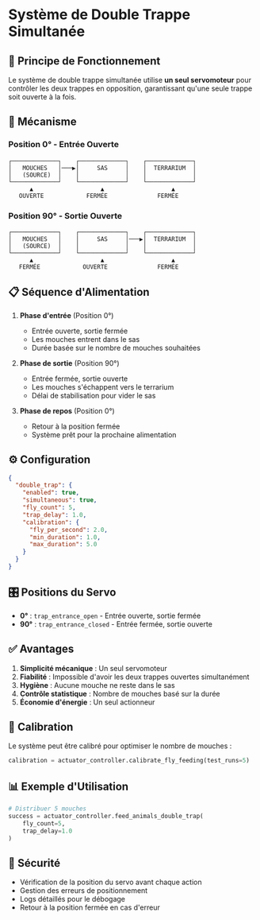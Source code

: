 # Système de Double Trappe Simultanée

## 🎯 Principe de Fonctionnement

Le système de double trappe simultanée utilise **un seul servomoteur** pour contrôler les deux trappes en opposition, garantissant qu'une seule trappe soit ouverte à la fois.

## 🔧 Mécanisme

### Position 0° - Entrée Ouverte

```
┌─────────────┐    ┌─────────────┐    ┌─────────────┐
│   MOUCHES   │───▶│     SAS     │    │  TERRARIUM  │
│   (SOURCE)  │    │             │    │             │
└─────────────┘    └─────────────┘    └─────────────┘
      ▲                   ▲                   ▲
   OUVERTE            FERMÉE              FERMÉE
```

### Position 90° - Sortie Ouverte

```
┌─────────────┐    ┌─────────────┐    ┌─────────────┐
│   MOUCHES   │    │     SAS     │───▶│  TERRARIUM  │
│   (SOURCE)  │    │             │    │             │
└─────────────┘    └─────────────┘    └─────────────┘
      ▲                   ▲                   ▲
   FERMÉE            OUVERTE              FERMÉE
```

## 📋 Séquence d'Alimentation

1. **Phase d'entrée** (Position 0°)

   - Entrée ouverte, sortie fermée
   - Les mouches entrent dans le sas
   - Durée basée sur le nombre de mouches souhaitées

2. **Phase de sortie** (Position 90°)

   - Entrée fermée, sortie ouverte
   - Les mouches s'échappent vers le terrarium
   - Délai de stabilisation pour vider le sas

3. **Phase de repos** (Position 0°)
   - Retour à la position fermée
   - Système prêt pour la prochaine alimentation

## ⚙️ Configuration

```json
{
  "double_trap": {
    "enabled": true,
    "simultaneous": true,
    "fly_count": 5,
    "trap_delay": 1.0,
    "calibration": {
      "fly_per_second": 2.0,
      "min_duration": 1.0,
      "max_duration": 5.0
    }
  }
}
```

## 🎛️ Positions du Servo

- **0°** : `trap_entrance_open` - Entrée ouverte, sortie fermée
- **90°** : `trap_entrance_closed` - Entrée fermée, sortie ouverte

## ✅ Avantages

1. **Simplicité mécanique** : Un seul servomoteur
2. **Fiabilité** : Impossible d'avoir les deux trappes ouvertes simultanément
3. **Hygiène** : Aucune mouche ne reste dans le sas
4. **Contrôle statistique** : Nombre de mouches basé sur la durée
5. **Économie d'énergie** : Un seul actionneur

## 🔬 Calibration

Le système peut être calibré pour optimiser le nombre de mouches :

```python
calibration = actuator_controller.calibrate_fly_feeding(test_runs=5)
```

## 📊 Exemple d'Utilisation

```python
# Distribuer 5 mouches
success = actuator_controller.feed_animals_double_trap(
    fly_count=5,
    trap_delay=1.0
)
```

## 🚨 Sécurité

- Vérification de la position du servo avant chaque action
- Gestion des erreurs de positionnement
- Logs détaillés pour le débogage
- Retour à la position fermée en cas d'erreur

